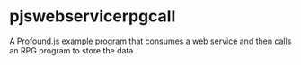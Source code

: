 # pjswebservicerpgcall
A Profound.js example program that consumes a web service and then calls an RPG program to store the data
